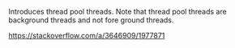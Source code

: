 Introduces thread pool threads.
Note that thread pool threads are background threads and not fore ground threads.

https://stackoverflow.com/a/3646909/1977871